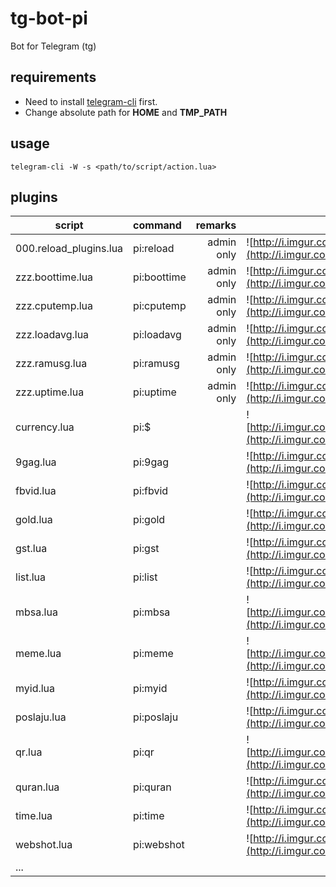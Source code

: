 # tg-bot-pi
Bot for Telegram (tg)

## requirements
* Need to install [telegram-cli](https://github.com/vysheng/tg) first.
* Change absolute path for **HOME** and **TMP_PATH**

## usage
```
telegram-cli -W -s <path/to/script/action.lua>
```

## plugins
| script      | command           | remarks  | |
| ------------- |:----------------| -----:|---------|
| 000.reload_plugins.lua | pi:reload | admin only | ![http://i.imgur.com/4ZDXdnx.png](http://i.imgur.com/4ZDXdnx.png) |
| zzz.boottime.lua | pi:boottime | admin only | ![http://i.imgur.com/PKHwfZv.png](http://i.imgur.com/PKHwfZv.png) |
| zzz.cputemp.lua     | pi:cputemp | admin only | ![http://i.imgur.com/Fyfl0Xn.png](http://i.imgur.com/Fyfl0Xn.png) |
| zzz.loadavg.lua     | pi:loadavg | admin only | ![http://i.imgur.com/vgVy35E.png](http://i.imgur.com/vgVy35E.png) |
| zzz.ramusg.lua     | pi:ramusg | admin only | ![http://i.imgur.com/9ePyXVD.png](http://i.imgur.com/9ePyXVD.png) |
| zzz.uptime.lua | pi:uptime | admin only | ![http://i.imgur.com/k1OywBI.png](http://i.imgur.com/k1OywBI.png) |
| currency.lua | pi:$ | | ![http://i.imgur.com/vNF4ayW.png](http://i.imgur.com/vNF4ayW.png) |
| 9gag.lua | pi:9gag | | ![http://i.imgur.com/nCgkkGT.png](http://i.imgur.com/nCgkkGT.png) |
| fbvid.lua | pi:fbvid | | ![http://i.imgur.com/wxTlK2g.png](http://i.imgur.com/wxTlK2g.png) |
| gold.lua | pi:gold | | ![http://i.imgur.com/frOHve7.png](http://i.imgur.com/frOHve7.png) |
| gst.lua | pi:gst | | ![http://i.imgur.com/D5saqg2.png](http://i.imgur.com/D5saqg2.png) |
| list.lua | pi:list | | ![http://i.imgur.com/arH7MqZ.png](http://i.imgur.com/arH7MqZ.png) |
| mbsa.lua | pi:mbsa | | ![http://i.imgur.com/Eh2KC3H.png](http://i.imgur.com/Eh2KC3H.png) |
| meme.lua | pi:meme | | ![http://i.imgur.com/GvGM6qF.png](http://i.imgur.com/GvGM6qF.png) |
| myid.lua | pi:myid | | ![http://i.imgur.com/KdmKFev.png](http://i.imgur.com/KdmKFev.png) |
| poslaju.lua | pi:poslaju | | ![http://i.imgur.com/66qf3Za.png](http://i.imgur.com/66qf3Za.png) |
| qr.lua | pi:qr | | ![http://i.imgur.com/qdMHpUF.png](http://i.imgur.com/qdMHpUF.png) |
| quran.lua | pi:quran | | ![http://i.imgur.com/zcERHah.png](http://i.imgur.com/zcERHah.png) |
| time.lua | pi:time | | ![http://i.imgur.com/ZrJHTwn.png](http://i.imgur.com/ZrJHTwn.png) |
| webshot.lua | pi:webshot | | ![http://i.imgur.com/Onaa8LL.png](http://i.imgur.com/Onaa8LL.png) |
| ... | | | |

